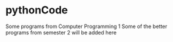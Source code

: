# pythonCode
Some programs from Computer Programming 1
Some of the better programs from semester 2 will be added here
